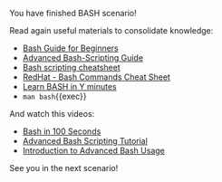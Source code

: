You have finished BASH scenario!

Read again useful materials to consolidate knowledge:

- [Bash Guide for Beginners](https://tldp.org/LDP/Bash-Beginners-Guide/html/index.html)
- [Advanced Bash-Scripting Guide](https://tldp.org/LDP/abs/html/)
- [Bash scripting cheatsheet](https://devhints.io/bash)
- [RedHat - Bash Commands Cheat Sheet](https://developers.redhat.com/cheat-sheets/bash-shell-cheat-sheet)
- [Learn BASH in Y minutes](https://learnxinyminutes.com/docs/bash/)
- `man bash`{{exec}}

And watch this videos:

- [Bash in 100 Seconds](https://www.youtube.com/watch?v=I4EWvMFj37g)
- [Advanced Bash Scripting Tutorial](https://www.youtube.com/watch?v=emhouufDnB4)
- [Introduction to Advanced Bash Usage](https://www.youtube.com/watch?v=uqHjc7hlqd0)

See you in the next scenario!
